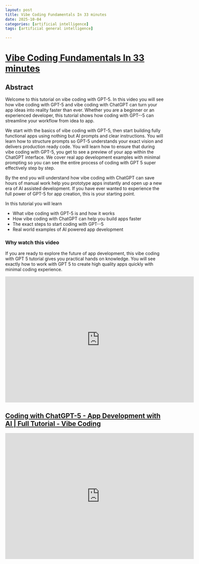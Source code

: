 ```yaml
---
layout: post
title: Vibe Coding Fundamentals In 33 minutes
date: 2025-10-04
categories: [artificial intelligence]
tags: [artificial general intelligence]

---
```



# [Vibe Coding Fundamentals In 33 minutes](https://www.youtube.com/watch?v=iLCDSY2XX7E)


## Abstract

Welcome to this tutorial on vibe coding with GPT-5. In this video you will see how vibe coding with GPT-5 and vibe coding with ChatGPT can turn your app ideas into reality faster than ever. Whether you are a beginner or an experienced developer, this tutorial shows how coding with GPT--5 can streamline your workflow from idea to app.

We start with the basics of vibe coding with GPT-5, then start building fully functional apps using nothing but AI prompts and clear instructions. You will learn how to structure prompts so GPT-5 understands your exact vision and delivers production ready code. You will learn how to ensure that during vibe coding with GPT-5, you get to see a preview of your app within the ChatGPT interface. We cover real app development examples with minimal prompting so you can see the entire process of coding with GPT 5 super effectively step by step.

By the end you will understand how vibe coding with ChatGPT can save hours of manual work help you prototype apps instantly and open up a new era of AI assisted development. If you have ever wanted to experience the full power of GPT-5 for app creation, this is your starting point.

In this tutorial you will learn

* What vibe coding with GPT-5 is and how it works
* How vibe coding with ChatGPT can help you build apps faster
* The exact steps to start coding with GPT--5
* Real world examples of AI powered app development

### Why watch this video
If you are ready to explore the future of app development, this vibe coding with GPT 5 tutorial gives you practical hands on knowledge. You will see exactly how to work with GPT 5 to create high quality apps quickly with minimal coding experience.

<iframe width="600" height="400" src="https://www.youtube.com/embed/iLCDSY2XX7E?si=ti-CGhqP8nrP5dbJ" title="YouTube video player" frameborder="0" allow="accelerometer; autoplay; clipboard-write; encrypted-media; gyroscope; picture-in-picture; web-share" referrerpolicy="strict-origin-when-cross-origin" allowfullscreen></iframe>

## [Coding with ChatGPT-5 - App Development with AI | Full Tutorial - Vibe Coding](https://www.youtube.com/watch?v=7X8Nv1CUcec)

<iframe width="600" height="400" src="https://www.youtube.com/embed/7X8Nv1CUcec?si=7W_UEC42vD53O431" title="YouTube video player" frameborder="0" allow="accelerometer; autoplay; clipboard-write; encrypted-media; gyroscope; picture-in-picture; web-share" referrerpolicy="strict-origin-when-cross-origin" allowfullscreen></iframe>

